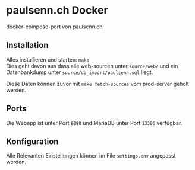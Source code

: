 # paulsenn.ch Docker

docker-compose-port von paulsenn.ch

## Installation

Alles installieren und starten: `make`<br>
Dies geht davon aus dass alle web-sourcen unter
`source/web/` und ein Datenbankdump unter `source/db_import/paulsenn.sql` liegt.

Diese Daten können zuvor mit `make fetch-sources` vom prod-server
geholt werden.

## Ports

Die Webapp ist unter Port `8080` und MariaDB unter Port `13306` verfügbar.


## Konfiguration

Alle Relevanten Einstellungen können im File `settings.env` angepasst werden.
